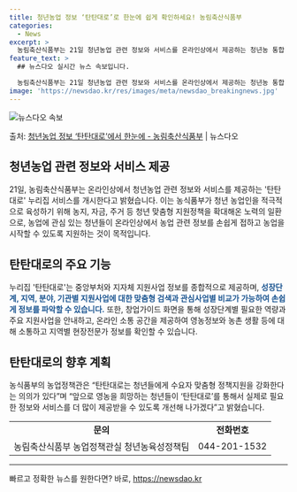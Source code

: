 ```yaml
---
title: 청년농업 정보 ‘탄탄대로’로 한눈에 쉽게 확인하세요! 농림축산식품부
categories:
  - News
excerpt: >
  농림축산식품부는 21일 청년농업 관련 정보와 서비스를 온라인상에서 제공하는 청년농 통합 플랫폼 탄탄대로 누리…
feature_text: >
  ## 뉴스다오 실시간 뉴스 속보입니다.

  농림축산식품부는 21일 청년농업 관련 정보와 서비스를 온라인상에서 제공하는 청년농 통합 플랫폼 탄탄대로 누리…
image: 'https://newsdao.kr/res/images/meta/newsdao_breakingnews.jpg'
---
```


![뉴스다오 속보](https://newsdao.kr/res/images/meta/newsdao_breakingnews.jpg)

<p>출처: <a href="https://newsdao.kr/3865" rel="dofollow">청년농업 정보 ‘탄탄대로’에서 한눈에 - 농림축산식품부</a> | 뉴스다오</p>

<h2 data-ke-size="size26">청년농업 관련 정보와 서비스 제공</h2>
<p data-ke-size="size16">21일, 농림축산식품부는 온라인상에서 청년농업 관련 정보와 서비스를 제공하는 '탄탄대로' 누리집 서비스를 개시한다고 밝혔습니다. 이는 농식품부가 청년 농업인을 적극적으로 육성하기 위해 농지, 자금, 주거 등 청년 맞춤형 지원정책을 확대해온 노력의 일환으로, 농업에 관심 있는 청년들이 온라인상에서 농업 관련 정보를 손쉽게 접하고 농업을 시작할 수 있도록 지원하는 것이 목적입니다.</p>

<h2 data-ke-size="size26">탄탄대로의 주요 기능</h2>
<p data-ke-size="size16">누리집 '탄탄대로'는 중앙부처와 지자체 지원사업 정보를 종합적으로 제공하며, <b><span style="color: #1a5490;">성장단계, 지역, 분야, 기관별 지원사업에 대한 맞춤형 검색과 관심사업별 비교가 가능하여 손쉽게 정보를 파악할 수 있습니다.</span></b> 또한, 창업가이드 화면을 통해 성장단계별 필요한 역량과 주요 지원사업을 안내하고, 온라인 소통 공간을 제공하여 영농정보와 농촌 생활 등에 대해 소통하고 지역별 현장전문가 정보를 확인할 수 있습니다.</p>

<h2 data-ke-size="size26">탄탄대로의 향후 계획</h2>
<p data-ke-size="size16">농식품부의 농업정책관은 “탄탄대로는 청년들에게 수요자 맞춤형 정책지원을 강화한다는 의의가 있다”며 “앞으로 영농을 희망하는 청년들이 ‘탄탄대로’를 통해서 실제로 필요한 정보와 서비스를 더 많이 제공받을 수 있도록 개선해 나가겠다”고 밝혔습니다.</p>

<table>
  <tr>
    <td style="text-align: center; height: 17px;"><b>문의</b></td>
    <td style="text-align: center; height: 17px;"><b>전화번호</b></td>
  </tr>
  <tr>
    <td style="text-align: center; height: 17px;">농림축산식품부 농업정책관실 청년농육성정책팀</td>
    <td style="text-align: center; height: 17px;">044-201-1532</td>
  </tr>
</table>

<hr> 

빠르고 정확한 뉴스를 원한다면? 바로, <a href="https://newsdao.kr" rel="dofollow">https://newsdao.kr</a>


